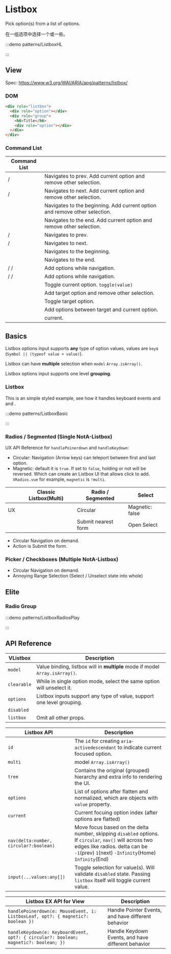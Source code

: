 # Listbox

Pick option(s) from a list of options.

在一组选项中选择一个或一些。

:::demo patterns/ListboxHL

:::

## View

Spec: https://www.w3.org/WAI/ARIA/apg/patterns/listbox/

### DOM

```html
<div role="listbox">
  <div role="option"></div>
  <div role="group">
    <h6>Title</h6>
    <div role="option"></div>
  </div>
</div>
```

### Command List

| Command List                                                                      |                                                                            |
| --------------------------------------------------------------------------------- | -------------------------------------------------------------------------- |
| <vp-kbd k="up" /> / <vp-kbd k="left" />                                           | Navigates to prev. Add current option and remove other selection.          |
| <vp-kbd k="down" /> / <vp-kbd k="right" />                                        | Navigates to next. Add current option and remove other selection.          |
| <vp-kbd k="Home" />                                                               | Navigates to the beginning. Add current option and remove other selection. |
| <vp-kbd k="End" />                                                                | Navigates to the end. Add current option and remove other selection.       |
| <vp-kbd k="Ctrl+up" /> / <vp-kbd k="Ctrl+left" />                                 | Navigates to prev.                                                         |
| <vp-kbd k="Ctrl+down" /> / <vp-kbd k="Ctrl+right" />                              | Navigates to next.                                                         |
| <vp-kbd k="Ctrl+Home" />                                                          | Navigates to the beginning.                                                |
| <vp-kbd k="Ctrl+End" />                                                           | Navigates to the end.                                                      |
| <vp-kbd k="Shift+up" /> / <vp-kbd k="Shift+left" /> / <vp-kbd k="Shift+Home" />   | Add options while navigation.                                              |
| <vp-kbd k="Shift+down" /> / <vp-kbd k="Shift+right" /> / <vp-kbd k="Shift+End" /> | Add options while navigation.                                              |
| <vp-kbd k="Space" />                                                              | Toggle current option. `toggle(value)`                                     |
| <vp-kbd k="m0" />                                                                 | Add target option and remove other selection.                              |
| <vp-kbd k="Ctrl+m0" />                                                            | Toggle target option.                                                      |
| <vp-kbd k="Shift+m0" />                                                           | Add options between target and current option.                             |
| <vp-kbd k="Enter" />                                                              | current.                                                                   |

## Basics

Listbox options input supports **any** type of option values, values are `key`s (`Symbol || (typeof value + value)`).

Listbox can have **multiple** selection when `model` `Array.isArray()`.

Listbox options input supports one level **grouping**.

### Listbox

This is an simple styled example, see how it handles keyboard events and <vp-kbd k="Ctrl" /> and <vp-kbd k="Shift" />.

:::demo patterns/ListboxBasic

:::

### Radios / Segmented (Single NotA-Listbox)

UX API Reference for `handlePoinerdown` and `handleKeydown`:

- Circular: Navigation (Arrow keys) can teleport between first and last option.
- Magnetic: default it is `true`. If set to `false`, holding <vp-kbd k="Ctrl" /> or not will be reversed. Which can create an Listbox UI that allows click to add. `VRadios.vue` for example, `magnetic` is `!multi`.

|                      | Classic Listbox(Multi) | Radio / Segmented   | Select          |
| -------------------- | ---------------------- | ------------------- | --------------- |
| UX                   |                        | Circular            | Magnetic: false |
| <vp-kbd k="Enter" /> |                        | Submit nearest form | Open Select     |

- Circular Navigation on demand.
- Action is Submit the form.

### Picker / Checkboxes (Multiple NotA-Listbox)

- Circular Navigation on demand.
- Annoying Range Selection (Select / Unselect state into whole)

## Elite

### Radio Group

:::demo patterns/ListboxRadiosPlay

:::

## API Reference

| VListbox    | Description                                                            |
| ----------- | ---------------------------------------------------------------------- |
| `model`     | Value binding, listbox will in **multiple** mode if model `Array.isArray()`. |
| `clearable` | While in single option mode, select the same option will unselect it.  |
| `options`   | Listbox inputs support any type of value, support one level grouping.  |
| `disabled`  |                                                                        |
| `listbox`   | Omit all other props.                                                  |

| Listbox API                            | Description                                                                                                                                                                                      |
| -------------------------------------- | ------------------------------------------------------------------------------------------------------------------------------------------------------------------------------------------------ |
| `id`                                   | The `id` for creating `aria-activedescendant` to indicate current focused option.                                                                                                                |
| `multi`                                | model `Array.isArray()`                                                                                                                                                                                |
| `tree`                                 | Contains the original (grouped) hierarchy and extra info to rendering the UI.                                                                                                                    |
| `options`                              | List of options after flatten and normalized, which are objects with `value` property.                                                                                                           |
| `current`                              | Current focuing option index (after options are flatted)                                                                                                                                         |
| `nav(delta:number, circular?:boolean)` | Move focus based on the delta number, skipping `disabled` options. If `circular`, `nav()` will across two edges like radios. delta can be `-1`(prev) `1`(next) `-Infinity`(Home) `Infinity`(End) |
| `input(...values:any[])`               | Toggle selection for value(s). Will validate `disabled` state. Passing `listbox` itself will toggle current value.                                                                               |

| Listbox EX API for View                                                              | Description                                                                                 |
| ------------------------------------------------------------------------------------ | ------------------------------------------------------------------------------------------- |
| `handlePoinerdown(e: MouseEvent, i: ListboxLeaf, opt?: { magnetic?: boolean })`      | Handle Pointer Events, <vp-kbd k="Shift" /> and <vp-kbd k="Ctrl" /> have different behavior |
| `handleKeydown(e: KeyboardEvent, opt?: { circular?: boolean; magnetic?: boolean; })` | Handle Keydown Events, <vp-kbd k="Shift" /> and <vp-kbd k="Ctrl" /> have different behavior |
